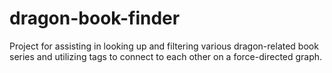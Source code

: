 # dragon-book-finder
Project for assisting in looking up and filtering various dragon-related book series and utilizing tags to connect to each other on a force-directed graph.
